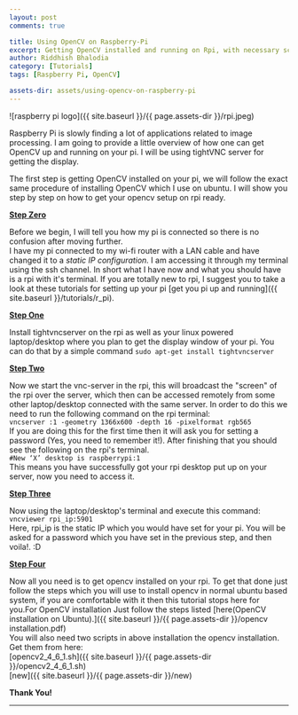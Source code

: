 ```yaml
---
layout: post
comments: true

title: Using OpenCV on Raspberry-Pi
excerpt: Getting OpenCV installed and running on Rpi, with necessary scripts and files
author: Riddhish Bhalodia
category: [Tutorials]
tags: [Raspberry Pi, OpenCV]

assets-dir: assets/using-opencv-on-raspberry-pi
---
```



![raspberry pi logo]({{ site.baseurl }}/{{ page.assets-dir }}/rpi.jpeg)

Raspberry Pi is slowly finding a lot of applications related to image processing. I am going to provide a little overview of how one can get OpenCV up and running on your pi. I will be using tightVNC server for getting the display.

The first step is getting OpenCV installed on your pi, we will follow the exact same procedure of installing OpenCV which I use on ubuntu. I will show you step by step on how to get your opencv setup on rpi ready.

**<u>Step Zero</u>**

Before we begin, I will tell you how my pi is connected so there is no confusion after moving further.  
I have my pi connected to my wi-fi router with a LAN cable and have changed it to a _static IP configuration._ I am accessing it through my terminal using the ssh channel. In short what I have now and what you should have is a rpi with it's terminal. If you are totally new to rpi, I suggest you to take a look at these tutorials for setting up your pi [get you pi up and running]({{ site.baseurl }}/tutorials/r_pi).

**<u>Step One</u>**

Install tightvncserver on the rpi as well as your linux powered laptop/desktop where you plan to get the display window of your pi. You can do that by a simple command `sudo apt-get install tightvncserver`

**<u>Step Two</u>**

Now we start the vnc-server in the rpi, this will broadcast the "screen" of the rpi over the server, which then can be accessed remotely from some other laptop/desktop connected with the same server. In order to do this we need to run the following command on the rpi terminal:  
`vncserver :1 -geometry 1366x600 -depth 16 -pixelformat rgb565`  
If you are doing this for the first time then it will ask you for setting a password (Yes, you need to remember it!). After finishing that you should see the following on the rpi's terminal.  
`#New ‘X’ desktop is raspberrypi:1`  
This means you have successfully got your rpi desktop put up on your server, now you need to access it.

**<u>Step Three</u>**

Now using the laptop/desktop's terminal and execute this command:  
`vncviewer rpi_ip:5901`  
Here, rpi_ip is the static IP which you would have set for your pi. You will be asked for a password which you have set in the previous step, and then voila!. :D

**<u>Step Four</u>**

Now all you need is to get opencv installed on your rpi. To get that done just follow the steps which you will use to install opencv in normal ubuntu based system, if you are comfortable with it then this tutorial stops here for you.For OpenCV installation Just follow the steps listed [here(OpenCV installation on Ubuntu).]({{ site.baseurl }}/{{ page.assets-dir }}/opencv installation.pdf)  
You will also need two scripts in above installation the opencv installation. Get them from here:  
[opencv2_4_6_1.sh]({{ site.baseurl }}/{{ page.assets-dir }}/opencv2_4_6_1.sh)  
[new]({{ site.baseurl }}/{{ page.assets-dir }}/new)

**Thank You!**  

* * *
